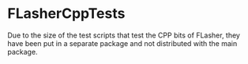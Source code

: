 # FLasherCppTests
Due to the size of the test scripts that test the CPP bits of FLasher, they have been put in a separate package and not distributed with the main package.
